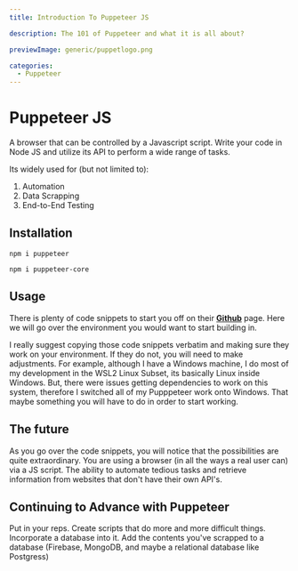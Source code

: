 ```yaml
---
title: Introduction To Puppeteer JS

description: The 101 of Puppeteer and what it is all about?

previewImage: generic/puppetlogo.png

categories:
  - Puppeteer
---
```


# Puppeteer JS

A browser that can be controlled by a Javascript script. Write your code in Node JS and utilize its API to perform a wide range of tasks.

Its widely used for (but not limited to):

1. Automation
2. Data Scrapping
3. End-to-End Testing

## Installation

`npm i puppeteer`

`npm i puppeteer-core`

## Usage

There is plenty of code snippets to start you off on their **<a href="https://github.com/puppeteer/puppeteer" target="_blank">Github</a>** page. Here we will go over the environment you would want to start building in.

I really suggest copying those code snippets verbatim and making sure they work on your environment. If they do not, you will need to make adjustments. For example, although I have a Windows machine, I do most of my development in the WSL2 Linux Subset, its basically Linux inside Windows. But, there were issues getting dependencies to work on this system, therefore I switched all of my Pupppeteer work onto Windows. That maybe something you will have to do in order to start working.

## The future

As you go over the code snippets, you will notice that the possibilities are quite extraordinary. You are using a browser (in all the ways a real user can) via a JS script. The ability to automate tedious tasks and retrieve information from websites that don't have their own API's.

## Continuing to Advance with Puppeteer

Put in your reps. Create scripts that do more and more difficult things. Incorporate a database into it. Add the contents you've scrapped to a database (Firebase, MongoDB, and maybe a relational database like Postgress)
